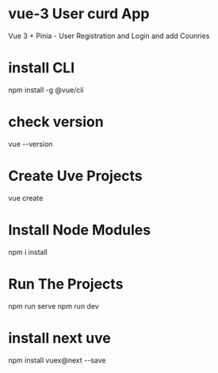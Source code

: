 # vue-3 User curd App

Vue 3 + Pinia - User Registration and Login and add Counries 
# install CLI

npm install -g @vue/cli 

# check version

vue --version

# Create Uve Projects 

vue create <project name>
# Install Node Modules 
npm i install

# Run The Projects

npm run serve
npm run dev 

# install next uve

npm install vuex@next --save



